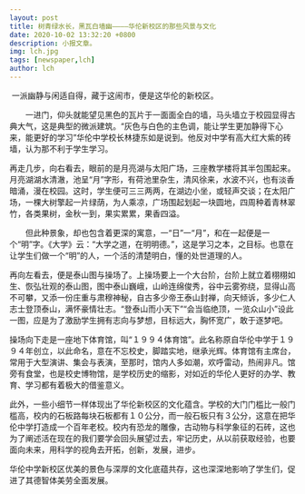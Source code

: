 ```yaml
---
layout: post
title: 树青绿水长，黑瓦白墙幽————华伦新校区的那些风景与文化
date: 2020-10-02 13:32:20 +0800
description: 小报文章。
img: lch.jpg
tags: [newspaper,lch]
author: lch
---
```


​        一派幽静与闲适自得，藏于这闹市，便是这华伦的新校区。

　　一进门，仰头就能望见黑色的瓦片于一面面全白的墙，马头墙立于校园显得古典大气，这是典型的微派建筑。“灰色与白色的主色调，能让学生更加静得下心来，能更好的学习”华伦中学校长林捷东如是说到。他反对中学有高大红大紫的砖墙，认为那不利于学生学习。

 再走几步，向右看去，眼前的是月亮湖与太阳广场，三座教学楼将其半包围起来。月亮湖湖水清澈，池呈“月”字形，有荷池里杂生，清风徐来，水波不兴，也有淡香暗涌，漫在校园。这时，学生便可三三两两，在湖边小坐，或轻声交谈；在太阳广场，一棵大树擎起一片绿荫，为人乘凉，广场围起划起一块圆地，四周种着青林翠竹，各类果树，金秋一到，果实累累，果香四溢。

　　但此种景象，却也包含着更深的寓意，一“日”一“月”，和在一起便是一个“明”字。《大学》云：“大学之道，在明明德。”，这是学习之本，之目标。也意在让学生们做一个“明”的人，一个活的清楚明白，懂的处世道理的人。

再向左看去，便是泰山图与操场了。上操场要上一个大台阶，台阶上就立着栩栩如生、恢弘壮观的泰山图，图中泰山巍峨，山岭连绵俊秀，谷中云雾弥绕，显得山高不可攀，又添一份庄重与肃穆神秘，自古多少帝王泰山封禅，向天倾诉，多少仁人志士登顶泰山，满怀豪情壮志。“登泰山而小天下”“会当临绝顶，一览众山小”设此一图，应是为了激励学生拥有志向与梦想，目标远大，胸怀宽广，敢于逐梦吧。

 操场向下走是一座地下体育馆，叫“１９９４体育馆”。此名称原自华伦中学于１９９４年创立，以此命名，意在不忘校史，脚踏实地，继承光辉。体育馆有主席台，常用于大型演讲、集会与表演，至那时，馆内人多如潮，欢呼雷动，热闹非凡。馆旁有食堂，也是校史博物馆，是学校历史的缩影，对如近的华伦人更好的办学、教育、学习都有着极大的借鉴意义。

此外，一些小细节一样体现出了华伦新校区的文化蕴含。学校的大门门槛比一般门槛高，校内的石板路每块石板都有１０公分，而一般石板只有３公分，这意在把华伦中学打造成一个百年老校。校内有恐龙的雕像，古动物与科学象征的石砖，这也为了阐述活在现在的我们要学会回头展望过去，牢记历史，从以前获取经验，也要面向未来，用科学的视角去开拓，创新，发展，进步。

 华伦中学新校区优美的景色与深厚的文化底蕴共存，这也深深地影响了学生们，促进了其德智体美劳全面发展。